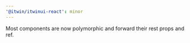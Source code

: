 ```yaml
---
'@itwin/itwinui-react': minor
---
```


Most components are now polymorphic and forward their rest props and ref.
